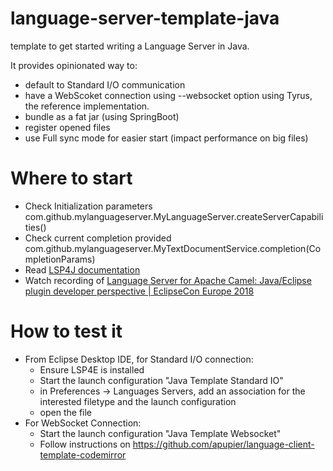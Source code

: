 # language-server-template-java

template to get started writing a Language Server in Java.

It provides opinionated way to:

- default to Standard I/O communication
- have a WebScoket connection using --websocket option using Tyrus, the reference implementation.
- bundle as a fat jar (using SpringBoot)
- register opened files
- use Full sync mode for easier start (impact performance on big files)

# Where to start

- Check Initialization parameters com.github.mylanguageserver.MyLanguageServer.createServerCapabilities()
- Check current completion provided com.github.mylanguageserver.MyTextDocumentService.completion(CompletionParams)
- Read [LSP4J documentation](https://github.com/eclipse/lsp4j/tree/master/documentation)
- Watch recording of [Language Server for Apache Camel: Java/Eclipse plugin developer perspective | EclipseCon Europe 2018](https://www.youtube.com/watch?v=3jIgpQse-zI&list=PLU-T8l-XOWOMOVW9RrR9Vw4kc8fGzGpd1)

# How to test it

* From Eclipse Desktop IDE, for Standard I/O connection:
  * Ensure LSP4E is installed
  * Start the launch configuration "Java Template Standard IO"
  * in Preferences -> Languages Servers, add an association for the interested filetype and the launch configuration
  * open the file
* For WebSocket Connection:
  * Start the launch configuration "Java Template Websocket"
  * Follow instructions on https://github.com/apupier/language-client-template-codemirror